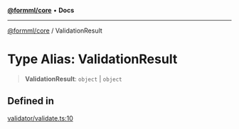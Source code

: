[**@formml/core**](../README.md) • **Docs**

---

[@formml/core](../globals.md) / ValidationResult

# Type Alias: ValidationResult

> **ValidationResult**: `object` \| `object`

## Defined in

[validator/validate.ts:10](https://github.com/formml/formml/blob/72da07b448131bd3f04929d1b1f639a533f113d9/packages/core/src/validator/validate.ts#L10)
